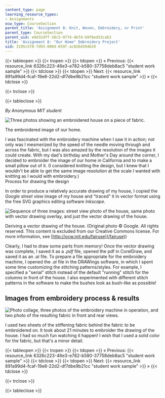 ```yaml
---
content_type: page
learning_resource_types:
- Assignments
ocw_type: CourseSection
parent_title: 'Assignment 8: Knit, Woven, Embroidery, or Print'
parent_type: CourseSection
parent_uid: e9d32dff-38c5-9774-4bfd-b9f6ed53cab3
title: 'Assignment 8: "Our Home" Embroidery Project'
uid: 3195c5f0-7d93-000d-659f-ac026d394629
---
```


{{< tableopen >}}
{{< tropen >}}
{{< tdopen >}}
« Previous: {{< resource_link 6326c223-46e3-e782-b580-37758deb8ac5 "student work sample" >}}
{{< tdclose >}}
{{< tdopen >}}
Next: {{< resource_link 891a99d4-fcaf-19e8-22d2-df7dbe9b21cc "student work sample" >}} »
{{< tdclose >}}

{{< trclose >}}

{{< tableclose >}}

_By Anonymous MIT student_

![Three photos showing an embroidered house on a piece of fabric.](/courses/media-arts-and-sciences/mas-962-special-topics-new-textiles-spring-2010/assignments-and-projects/knit-woven-embroidery-or-print/assignment-8-201cour-home201d-embroidery-project/Embroidery_Nadia.jpg)

The embroidered image of our home.

I was fascinated with the embroidery machine when I saw it in action; not only was I mesmerized by the speed of the needle moving through and across the fabric, but I was also amazed by the resolution of the images it could create. With my dad's birthday and Mother's Day around the corner, I decided to embroider the image of our home in California and to make a small pillow out of it. (I considered knitting the design, but I knew that I wouldn't be able to get the same image resolution at the scale I wanted with knitting as I would with embroidery.)  
Process for drawing the design

In order to produce a relatively accurate drawing of my house, I copied the _Google street view_ image of my house and "traced" it in vector format using the free SVG graphics editing software _Inkscape_.

![Sequence of three images: street view photo of the house, same photo with vector drawing overlay, and just the vector drawing of the house.](/courses/media-arts-and-sciences/mas-962-special-topics-new-textiles-spring-2010/assignments-and-projects/knit-woven-embroidery-or-print/assignment-8-201cour-home201d-embroidery-project/Embroidery_process_Nadia.jpg)

Deriving a vector drawing of the house. (Original photo © Google. All rights reserved. This content is excluded from our Creative Commons license. For more information, see [http://ocw.mit.edu/fairuse](/fairuse))

Clearly, I had to draw some parts from memory! Once the vector drawing was complete, I saved it as a _.pdf_ file, opened the pdf in CorelDraw, and saved it as an _.ai_ file. To prepare a file appropriate for the embroidery machine, I opened the _.ai_ file in the DRAWings software, in which I spent some time customizing the stitching patterns/styles. For example, I specified a "serial" stitch instead of the default "running" stitch for the columns in front of the house. I also experimented with different stitch patterns in the software to make the bushes look as bush-like as possible!

Images from embroidery process & results
----------------------------------------

![Photo collage, three photos of the embroidery machine in operation, and two photo of the resulting fabric in front and rear views.](/courses/media-arts-and-sciences/mas-962-special-topics-new-textiles-spring-2010/assignments-and-projects/knit-woven-embroidery-or-print/assignment-8-201cour-home201d-embroidery-project/Embroidery_machine_Nadia.jpg)

I used two sheets of the stiffening fabric behind the fabric to be embroidered on. It took about 21 minutes to embroider the drawing of the house. I had so much fun watching it happen! I wish that I used a solid color for the fabric, but that's a minor detail.

{{< tableopen >}}
{{< tropen >}}
{{< tdopen >}}
« Previous: {{< resource_link 6326c223-46e3-e782-b580-37758deb8ac5 "student work sample" >}}
{{< tdclose >}}
{{< tdopen >}}
Next: {{< resource_link 891a99d4-fcaf-19e8-22d2-df7dbe9b21cc "student work sample" >}} »
{{< tdclose >}}

{{< trclose >}}

{{< tableclose >}}
